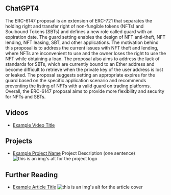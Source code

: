 ## ChatGPT4

The ERC-6147 proposal is an extension of ERC-721 that separates the holding right and transfer right of non-fungible tokens (NFTs) and Soulbound Tokens (SBTs) and defines a new role called guard with an expiration date. The guard setting enables the design of NFT anti-theft, NFT lending, NFT leasing, SBT, and other applications. The motivation behind this proposal is to address the current issues with NFT theft and lending, where NFTs are inconvenient to use and the owner loses the right to use the NFT while obtaining a loan. The proposal also aims to address the lack of standards for SBTs, which are currently bound to an Ether address and become difficult to retrieve when the private key of the user address is lost or leaked. The proposal suggests setting an appropriate expires for the guard based on the specific application scenario and recommends preventing the listing of NFTs with a valid guard on trading platforms. Overall, the ERC-6147 proposal aims to provide more flexibility and security for NFTs and SBTs.

## Videos

- [Example Video Title](https://www.youtube.com/watch?v=TDGq4aeevgY)

## Projects

- [Example Project Name](https://xxxx.xxx/xxxxx) Project Description (one sentence) ![this is an img's alt for the project logo](https://xxxx.xxx/project-logo.xxx)

## Further Reading

- [Example Article Title](https://xxxx.xxx/xxxxx) ![this is an img's alt for the article cover](https://xxxx.xxx/article-cover.xxx)
